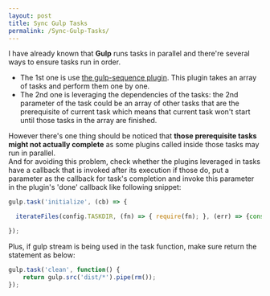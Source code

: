 ```yaml
---
layout: post
title: Sync Gulp Tasks
permalink: /Sync-Gulp-Tasks/
---
```


I have already known that **Gulp** runs tasks in parallel and there're several ways to ensure tasks run in order.

* The 1st one is use [the gulp-sequence plugin](https://www.npmjs.com/package/gulp-sequence). This plugin takes an array of tasks and perform them one by one.
* The 2nd one is leveraging the dependencies of the tasks: the 2nd parameter of the task could be an array of other tasks that are the prerequisite of current task which means that current task won't start
until those tasks in the array are finished.  

However there's one thing should be noticed that **those prerequisite tasks might not actually complete** as some plugins called inside those tasks may run in parallel.  
And for avoiding this problem, check whether the plugins leveraged in tasks have a callback that is invoked after its execution if those do, put a parameter as the callback for task's completion and invoke this 
parameter in the plugin's 'done' callback like following snippet:

```javascript
gulp.task('initialize', (cb) => {

  iterateFiles(config.TASKDIR, (fn) => { require(fn); }, (err) => {console.log('all tasks have been done');cb();});

});
```

Plus, if gulp stream is being used in the task function, make sure return the statement as below:

```javascript
gulp.task('clean', function() {
    return gulp.src('dist/*').pipe(rm());
});
```
